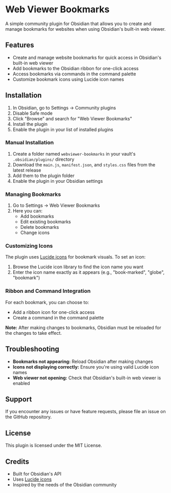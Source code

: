 # Web Viewer Bookmarks

A simple community plugin for Obsidian that allows you to create and manage bookmarks for websites when using Obsidian's built-in web viewer.

## Features

- Create and manage website bookmarks for quick access in Obsidian's built-in web viewer
- Add bookmarks to the Obsidian ribbon for one-click access
- Access bookmarks via commands in the command palette
- Customize bookmark icons using Lucide icon names

## Installation

1. In Obsidian, go to Settings → Community plugins
2. Disable Safe mode
3. Click "Browse" and search for "Web Viewer Bookmarks"
4. Install the plugin
5. Enable the plugin in your list of installed plugins

### Manual Installation

1. Create a folder named `webviewer-bookmarks` in your vault's `.obsidian/plugins/` directory
2. Download the `main.js`, `manifest.json`, and `styles.css` files from the latest release
3. Add them to the plugin folder
4. Enable the plugin in your Obsidian settings


### Managing Bookmarks

1. Go to Settings → Web Viewer Bookmarks
2. Here you can:
   - Add bookmarks
   - Edit existing bookmarks
   - Delete bookmarks
   - Change icons

### Customizing Icons

The plugin uses [Lucide icons](https://lucide.dev/icons/) for bookmark visuals. To set an icon:

1. Browse the Lucide icon library to find the icon name you want
2. Enter the icon name exactly as it appears (e.g., "book-marked", "globe", "bookmark")

### Ribbon and Command Integration

For each bookmark, you can choose to:
- Add a ribbon icon for one-click access
- Create a command in the command palette

**Note:** After making changes to bookmarks, Obsidian must be reloaded for the changes to take effect.


## Troubleshooting

- **Bookmarks not appearing:** Reload Obsidian after making changes
- **Icons not displaying correctly:** Ensure you're using valid Lucide icon names
- **Web viewer not opening:** Check that Obsidian's built-in web viewer is enabled


## Support

If you encounter any issues or have feature requests, please file an issue on the GitHub repository.

## License

This plugin is licensed under the MIT License.

## Credits

- Built for Obsidian's API
- Uses [Lucide icons](https://lucide.dev)
- Inspired by the needs of the Obsidian community
